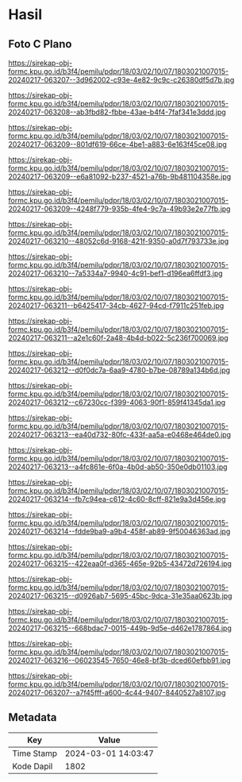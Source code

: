 # Hasil

## Foto C Plano

https://sirekap-obj-formc.kpu.go.id/b3f4/pemilu/pdpr/18/03/02/10/07/1803021007015-20240217-063207--3d962002-c93e-4e82-9c9c-c26380df5d7b.jpg

https://sirekap-obj-formc.kpu.go.id/b3f4/pemilu/pdpr/18/03/02/10/07/1803021007015-20240217-063208--ab3fbd82-fbbe-43ae-b4f4-7faf341e3ddd.jpg

https://sirekap-obj-formc.kpu.go.id/b3f4/pemilu/pdpr/18/03/02/10/07/1803021007015-20240217-063209--801df619-66ce-4be1-a883-6e163f45ce08.jpg

https://sirekap-obj-formc.kpu.go.id/b3f4/pemilu/pdpr/18/03/02/10/07/1803021007015-20240217-063209--e6a81092-b237-4521-a76b-9b481104358e.jpg

https://sirekap-obj-formc.kpu.go.id/b3f4/pemilu/pdpr/18/03/02/10/07/1803021007015-20240217-063209--4248f779-935b-4fe4-9c7a-49b93e2e77fb.jpg

https://sirekap-obj-formc.kpu.go.id/b3f4/pemilu/pdpr/18/03/02/10/07/1803021007015-20240217-063210--48052c6d-9168-421f-9350-a0d7f793733e.jpg

https://sirekap-obj-formc.kpu.go.id/b3f4/pemilu/pdpr/18/03/02/10/07/1803021007015-20240217-063210--7a5334a7-9940-4c91-bef1-d196ea6ffdf3.jpg

https://sirekap-obj-formc.kpu.go.id/b3f4/pemilu/pdpr/18/03/02/10/07/1803021007015-20240217-063211--b6425417-34cb-4627-94cd-f7911c251feb.jpg

https://sirekap-obj-formc.kpu.go.id/b3f4/pemilu/pdpr/18/03/02/10/07/1803021007015-20240217-063211--a2e1c60f-2a48-4b4d-b022-5c236f700069.jpg

https://sirekap-obj-formc.kpu.go.id/b3f4/pemilu/pdpr/18/03/02/10/07/1803021007015-20240217-063212--d0f0dc7a-6aa9-4780-b7be-08789a134b6d.jpg

https://sirekap-obj-formc.kpu.go.id/b3f4/pemilu/pdpr/18/03/02/10/07/1803021007015-20240217-063212--c67230cc-f399-4063-90f1-859f41345da1.jpg

https://sirekap-obj-formc.kpu.go.id/b3f4/pemilu/pdpr/18/03/02/10/07/1803021007015-20240217-063213--ea40d732-80fc-433f-aa5a-e0468e464de0.jpg

https://sirekap-obj-formc.kpu.go.id/b3f4/pemilu/pdpr/18/03/02/10/07/1803021007015-20240217-063213--a4fc861e-6f0a-4b0d-ab50-350e0db01103.jpg

https://sirekap-obj-formc.kpu.go.id/b3f4/pemilu/pdpr/18/03/02/10/07/1803021007015-20240217-063214--fb7c94ea-c612-4c60-8cff-821e9a3d456e.jpg

https://sirekap-obj-formc.kpu.go.id/b3f4/pemilu/pdpr/18/03/02/10/07/1803021007015-20240217-063214--fdde9ba9-a9b4-458f-ab89-9f50046363ad.jpg

https://sirekap-obj-formc.kpu.go.id/b3f4/pemilu/pdpr/18/03/02/10/07/1803021007015-20240217-063215--422eaa0f-d365-465e-92b5-43472d726194.jpg

https://sirekap-obj-formc.kpu.go.id/b3f4/pemilu/pdpr/18/03/02/10/07/1803021007015-20240217-063215--d0926ab7-5695-45bc-9dca-31e35aa0623b.jpg

https://sirekap-obj-formc.kpu.go.id/b3f4/pemilu/pdpr/18/03/02/10/07/1803021007015-20240217-063215--668bdac7-0015-449b-9d5e-d462e1787864.jpg

https://sirekap-obj-formc.kpu.go.id/b3f4/pemilu/pdpr/18/03/02/10/07/1803021007015-20240217-063216--06023545-7650-46e8-bf3b-dced60efbb91.jpg

https://sirekap-obj-formc.kpu.go.id/b3f4/pemilu/pdpr/18/03/02/10/07/1803021007015-20240217-063207--a7f45fff-a600-4c44-9407-8440527a8107.jpg


## Metadata

| Key        | Value               |
| ---------- | ------------------- |
| Time Stamp | 2024-03-01 14:03:47 |
| Kode Dapil | 1802                |



